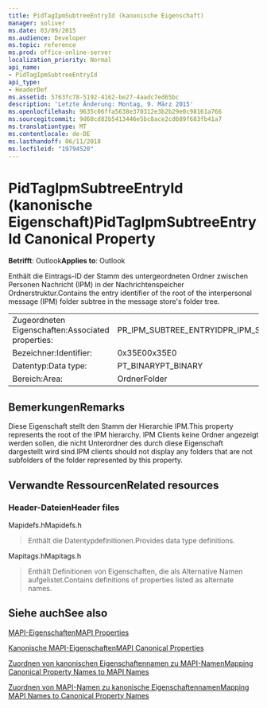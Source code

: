 ```yaml
---
title: PidTagIpmSubtreeEntryId (kanonische Eigenschaft)
manager: soliver
ms.date: 03/09/2015
ms.audience: Developer
ms.topic: reference
ms.prod: office-online-server
localization_priority: Normal
api_name:
- PidTagIpmSubtreeEntryId
api_type:
- HeaderDef
ms.assetid: 5763fc78-5192-4162-be27-4aadc7ed65bc
description: 'Letzte Änderung: Montag, 9. März 2015'
ms.openlocfilehash: 9635c06ffa5638e370312e3b2b29e0c98161a766
ms.sourcegitcommit: 9d60cd82b5413446e5bc8ace2cd689f683fb41a7
ms.translationtype: MT
ms.contentlocale: de-DE
ms.lasthandoff: 06/11/2018
ms.locfileid: "19794520"
---
```

# <a name="pidtagipmsubtreeentryid-canonical-property"></a><span data-ttu-id="4c959-103">PidTagIpmSubtreeEntryId (kanonische Eigenschaft)</span><span class="sxs-lookup"><span data-stu-id="4c959-103">PidTagIpmSubtreeEntryId Canonical Property</span></span>

  
  
<span data-ttu-id="4c959-104">**Betrifft**: Outlook</span><span class="sxs-lookup"><span data-stu-id="4c959-104">**Applies to**: Outlook</span></span> 
  
<span data-ttu-id="4c959-105">Enthält die Eintrags-ID der Stamm des untergeordneten Ordner zwischen Personen Nachricht (IPM) in der Nachrichtenspeicher Ordnerstruktur.</span><span class="sxs-lookup"><span data-stu-id="4c959-105">Contains the entry identifier of the root of the interpersonal message (IPM) folder subtree in the message store's folder tree.</span></span> 
  
|||
|:-----|:-----|
|<span data-ttu-id="4c959-106">Zugeordneten Eigenschaften:</span><span class="sxs-lookup"><span data-stu-id="4c959-106">Associated properties:</span></span>  <br/> |<span data-ttu-id="4c959-107">PR_IPM_SUBTREE_ENTRYID</span><span class="sxs-lookup"><span data-stu-id="4c959-107">PR_IPM_SUBTREE_ENTRYID</span></span>  <br/> |
|<span data-ttu-id="4c959-108">Bezeichner:</span><span class="sxs-lookup"><span data-stu-id="4c959-108">Identifier:</span></span>  <br/> |<span data-ttu-id="4c959-109">0x35E0</span><span class="sxs-lookup"><span data-stu-id="4c959-109">0x35E0</span></span>  <br/> |
|<span data-ttu-id="4c959-110">Datentyp:</span><span class="sxs-lookup"><span data-stu-id="4c959-110">Data type:</span></span>  <br/> |<span data-ttu-id="4c959-111">PT_BINARY</span><span class="sxs-lookup"><span data-stu-id="4c959-111">PT_BINARY</span></span>  <br/> |
|<span data-ttu-id="4c959-112">Bereich:</span><span class="sxs-lookup"><span data-stu-id="4c959-112">Area:</span></span>  <br/> |<span data-ttu-id="4c959-113">Ordner</span><span class="sxs-lookup"><span data-stu-id="4c959-113">Folder</span></span>  <br/> |
   
## <a name="remarks"></a><span data-ttu-id="4c959-114">Bemerkungen</span><span class="sxs-lookup"><span data-stu-id="4c959-114">Remarks</span></span>

<span data-ttu-id="4c959-115">Diese Eigenschaft stellt den Stamm der Hierarchie IPM.</span><span class="sxs-lookup"><span data-stu-id="4c959-115">This property represents the root of the IPM hierarchy.</span></span> <span data-ttu-id="4c959-116">IPM Clients keine Ordner angezeigt werden sollen, die nicht Unterordner des durch diese Eigenschaft dargestellt wird sind.</span><span class="sxs-lookup"><span data-stu-id="4c959-116">IPM clients should not display any folders that are not subfolders of the folder represented by this property.</span></span>
  
## <a name="related-resources"></a><span data-ttu-id="4c959-117">Verwandte Ressourcen</span><span class="sxs-lookup"><span data-stu-id="4c959-117">Related resources</span></span>

### <a name="header-files"></a><span data-ttu-id="4c959-118">Header-Dateien</span><span class="sxs-lookup"><span data-stu-id="4c959-118">Header files</span></span>

<span data-ttu-id="4c959-119">Mapidefs.h</span><span class="sxs-lookup"><span data-stu-id="4c959-119">Mapidefs.h</span></span>
  
> <span data-ttu-id="4c959-120">Enthält die Datentypdefinitionen.</span><span class="sxs-lookup"><span data-stu-id="4c959-120">Provides data type definitions.</span></span>
    
<span data-ttu-id="4c959-121">Mapitags.h</span><span class="sxs-lookup"><span data-stu-id="4c959-121">Mapitags.h</span></span>
  
> <span data-ttu-id="4c959-122">Enthält Definitionen von Eigenschaften, die als Alternative Namen aufgelistet.</span><span class="sxs-lookup"><span data-stu-id="4c959-122">Contains definitions of properties listed as alternate names.</span></span>
    
## <a name="see-also"></a><span data-ttu-id="4c959-123">Siehe auch</span><span class="sxs-lookup"><span data-stu-id="4c959-123">See also</span></span>



[<span data-ttu-id="4c959-124">MAPI-Eigenschaften</span><span class="sxs-lookup"><span data-stu-id="4c959-124">MAPI Properties</span></span>](mapi-properties.md)
  
[<span data-ttu-id="4c959-125">Kanonische MAPI-Eigenschaften</span><span class="sxs-lookup"><span data-stu-id="4c959-125">MAPI Canonical Properties</span></span>](mapi-canonical-properties.md)
  
[<span data-ttu-id="4c959-126">Zuordnen von kanonischen Eigenschaftennamen zu MAPI-Namen</span><span class="sxs-lookup"><span data-stu-id="4c959-126">Mapping Canonical Property Names to MAPI Names</span></span>](mapping-canonical-property-names-to-mapi-names.md)
  
[<span data-ttu-id="4c959-127">Zuordnen von MAPI-Namen zu kanonische Eigenschaftennamen</span><span class="sxs-lookup"><span data-stu-id="4c959-127">Mapping MAPI Names to Canonical Property Names</span></span>](mapping-mapi-names-to-canonical-property-names.md)

